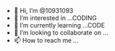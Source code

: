 - 👋 Hi, I’m @10931093
- 👀 I’m interested in ...CODING
- 🌱 I’m currently learning ...CODE
- 💞️ I’m looking to collaborate on ...
- 📫 How to reach me ...

<!---
10931093/10931093 is a ✨ special ✨ repository because its `README.md` (this file) appears on your GitHub profile.
You can click the Preview link to take a look at your changes.
--->
